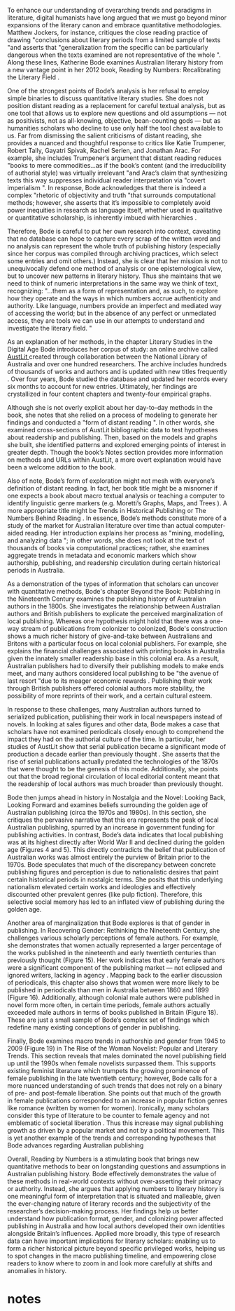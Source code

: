 
To enhance our understanding of overarching trends and paradigms in literature, digital humanists have long argued that we must go beyond minor expansions of the literary canon and embrace quantitative methodologies. Matthew Jockers, for instance, critiques the close reading practice of drawing "conclusions about literary periods from a limited sample of texts "and asserts that "generalization from the specific can be particularly dangerous when the texts examined are not representative of the whole ". Along these lines, Katherine Bode examines Australian literary history from a new vantage point in her 2012 book, Reading by Numbers: Recalibrating the Literary Field . 

One of the strongest points of Bode’s analysis is her refusal to employ simple binaries to discuss quantitative literary studies. She does not position distant reading as a replacement for careful textual analysis, but as one tool that allows us to explore new questions and old assumptions — not as positivists, not as all-knowing, objective, bean-counting gods — but as humanities scholars who decline to use only half the tool chest available to us. Far from dismissing the salient criticisms of distant reading, she provides a nuanced and thoughtful response to critics like Katie Trumpener, Robert Tally, Gayatri Spivak, Rachel Serlen, and Jonathan Arac. For example, she includes Trumpener’s argument that distant reading reduces "books to mere commodities…as if the book’s content (and the irreducibility of authorial style) was virtually irrelevant "and Arac’s claim that synthesizing texts this way suppresses individual reader interpretation via "covert imperialism ". In response, Bode acknowledges that there is indeed a complex "rhetoric of objectivity and truth "that surrounds computational methods; however, she asserts that it’s impossible to completely avoid power inequities in research as language itself, whether used in qualitative or quantitative scholarship, is inherently imbued with hierarchies . 

Therefore, Bode is careful to put her own research into context, caveating that no database can hope to capture every scrap of the written word and no analysis can represent the whole truth of publishing history (especially since her corpus was compiled through archiving practices, which select some entries and omit others.) Instead, she is clear that her mission is not to unequivocally defend one method of analysis or one epistemological view, but to uncover new patterns in literary history. Thus she maintains that we need to think of numeric interpretations in the same way we think of text, recognizing: "…them as a form of representation and, as such, to explore how they operate and the ways in which numbers accrue authenticity and authority. Like language, numbers provide an imperfect and mediated way of accessing the world; but in the absence of any perfect or unmediated access, they are tools we can use in our attempts to understand and investigate the literary field. "

As an explanation of her methods, in the chapter Literary Studies in the Digital Age Bode introduces her corpus of study: an online archive called [AustLit ](http://www.austlit.edu.au/)created through collaboration between the National Library of Australia and over one hundred researchers. The archive includes hundreds of thousands of works and authors and is updated with new titles frequently . Over four years, Bode studied the database and updated her records every six months to account for new entries. Ultimately, her findings are crystallized in four content chapters and twenty-four empirical graphs. 

Although she is not overly explicit about her day-to-day methods in the book, she notes that she relied on a process of modeling to generate her findings and conducted a "form of distant reading ". In other words, she examined cross-sections of AustLit bibliographic data to test hypotheses about readership and publishing. Then, based on the models and graphs she built, she identified patterns and explored emerging points of interest in greater depth. Though the book’s Notes section provides more information on methods and URLs within AustLit, a more overt explanation would have been a welcome addition to the book. 

Also of note, Bode’s form of exploration might not mesh with everyone’s definition of distant reading. In fact, her book title might be a misnomer if one expects a book about macro textual analysis or teaching a computer to identify linguistic genre markers (e.g. Moretti’s Graphs, Maps, and Trees ). A more appropriate title might be Trends in Historical Publishing or The Numbers Behind Reading . In essence, Bode’s methods constitute more of a study of the market for Australian literature over time than actual computer-aided reading. Her introduction explains her process as "mining, modelling, and analyzing data "; in other words, she does not look at the text of thousands of books via computational practices; rather, she examines aggregate trends in metadata and economic markers which show authorship, publishing, and readership circulation during certain historical periods in Australia. 

As a demonstration of the types of information that scholars can uncover with quantitative methods, Bode's chapter Beyond the Book: Publishing in the Nineteenth Century examines the publishing history of Australian authors in the 1800s. She investigates the relationship between Australian authors and British publishers to explicate the perceived marginalization of local publishing. Whereas one hypothesis might hold that there was a one-way stream of publications from colonizer to colonized, Bode's construction shows a much richer history of give-and-take between Australians and Britons with a particular focus on local colonial publishers. For example, she explains the financial challenges associated with printing books in Australia given the innately smaller readership base in this colonial era. As a result, Australian publishers had to diversify their publishing models to make ends meet, and many authors considered local publishing to be "the avenue of last resort "due to its meager economic rewards . Publishing their work through British publishers offered colonial authors more stability, the possibility of more reprints of their work, and a certain cultural esteem. 

In response to these challenges, many Australian authors turned to serialized publication, publishing their work in local newspapers instead of novels. In looking at sales figures and other data, Bode makes a case that scholars have not examined periodicals closely enough to comprehend the impact they had on the authorial culture of the time. In particular, her studies of AustLit show that serial publication became a significant mode of production a decade earlier than previously thought . She asserts that the rise of serial publications actually predated the technologies of the 1870s that were thought to be the genesis of this mode. Additionally, she points out that the broad regional circulation of local editorial content meant that the readership of local authors was much broader than previously thought. 

Bode then jumps ahead in history in Nostalgia and the Novel: Looking Back, Looking Forward and examines beliefs surrounding the golden age of Australian publishing (circa the 1970s and 1980s). In this section, she critiques the pervasive narrative that this era represents the peak of local Australian publishing, spurred by an increase in government funding for publishing activities. In contrast, Bode’s data indicates that local publishing was at its highest directly after World War II and declined during the golden age (Figures 4 and 5). This directly contradicts the belief that publication of Australian works was almost entirely the purview of Britain prior to the 1970s. Bode speculates that much of the discrepancy between concrete publishing figures and perception is due to nationalistic desires that paint certain historical periods in nostalgic terms. She posits that this underlying nationalism elevated certain works and ideologies and effectively discounted other prevalent genres (like pulp fiction). Therefore, this selective social memory has led to an inflated view of publishing during the golden age. 

Another area of marginalization that Bode explores is that of gender in publishing. In Recovering Gender: Rethinking the Nineteenth Century, she challenges various scholarly perceptions of female authors. For example, she demonstrates that women actually represented a larger percentage of the works published in the nineteenth and early twentieth centuries than previously thought (Figure 15). Her work indicates that early female authors were a significant component of the publishing market — not eclipsed and ignored writers, lacking in agency . Mapping back to the earlier discussion of periodicals, this chapter also shows that women were more likely to be published in periodicals than men in Australia between 1860 and 1899 (Figure 16). Additionally, although colonial male authors were published in novel form more often, in certain time periods, female authors actually exceeded male authors in terms of books published in Britain (Figure 18). These are just a small sample of Bode’s complex set of findings which redefine many existing conceptions of gender in publishing. 

Finally, Bode examines macro trends in authorship and gender from 1945 to 2009 (Figure 19) in The Rise of the Woman Novelist: Popular and Literary Trends. This section reveals that males dominated the novel publishing field up until the 1990s when female novelists surpassed them. This supports existing feminist literature which trumpets the growing prominence of female publishing in the late twentieth century; however, Bode calls for a more nuanced understanding of such trends that does not rely on a binary of pre- and post-female liberation. She points out that much of the growth in female publications corresponded to an increase in popular fiction genres like romance (written by women for women). Ironically, many scholars consider this type of literature to be counter to female agency and not emblematic of societal liberation . Thus this increase may signal publishing growth as driven by a popular market and not by a political movement. This is yet another example of the trends and corresponding hypotheses that Bode advances regarding Australian publishing 

Overall, Reading by Numbers is a stimulating book that brings new quantitative methods to bear on longstanding questions and assumptions in Australian publishing history. Bode effectively demonstrates the value of these methods in real-world contexts without over-asserting their primacy or authority. Instead, she argues that applying numbers to literary history is one meaningful form of interpretation that is situated and malleable, given the ever-changing nature of literary records and the subjectivity of the researcher’s decision-making process. Her findings help us better understand how publication format, gender, and colonizing power affected publishing in Australia and how local authors developed their own identities alongside Britain’s influences. Applied more broadly, this type of research data can have important implications for literary scholars: enabling us to form a richer historical picture beyond specific privileged works, helping us to spot changes in the macro publishing timeline, and empowering close readers to know where to zoom in and look more carefully at shifts and anomalies in history. 


# notes

